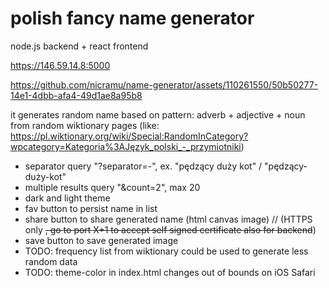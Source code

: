 # polish fancy name generator
node.js backend + react frontend

https://146.59.14.8:5000

https://github.com/nicramu/name-generator/assets/110261550/50b50277-14e1-4dbb-afa4-49d1ae8a95b8

it generates random name based on pattern: adverb + adjective + noun from random wiktionary pages (like: https://pl.wiktionary.org/wiki/Special:RandomInCategory?wpcategory=Kategoria%3AJęzyk_polski_-_przymiotniki)

- separator query "?separator=-", ex. "pędzący duży kot" / "pędzący-duży-kot"
- multiple results query "&count=2", max 20
- dark and light theme
- fav button to persist name in list
- share button to share generated name (html canvas image) // (HTTPS only ~~, go to port X+1 to accept self signed certificate also for backend~~)
- save button to save generated image
- TODO: frequency list from wiktionary could be used to generate less random data
- TODO: theme-color in index.html changes out of bounds on iOS Safari
